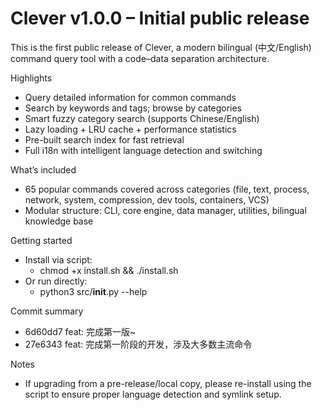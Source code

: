 # Clever v1.0.0 – Initial public release

This is the first public release of Clever, a modern bilingual (中文/English) command query tool with a code–data separation architecture.

Highlights
- Query detailed information for common commands
- Search by keywords and tags; browse by categories
- Smart fuzzy category search (supports Chinese/English)
- Lazy loading + LRU cache + performance statistics
- Pre-built search index for fast retrieval
- Full i18n with intelligent language detection and switching

What’s included
- 65 popular commands covered across categories (file, text, process, network, system, compression, dev tools, containers, VCS)
- Modular structure: CLI, core engine, data manager, utilities, bilingual knowledge base

Getting started
- Install via script:
  - chmod +x install.sh && ./install.sh
- Or run directly:
  - python3 src/__init__.py --help

Commit summary
- 6d60dd7 feat: 完成第一版~
- 27e6343 feat: 完成第一阶段的开发，涉及大多数主流命令

Notes
- If upgrading from a pre-release/local copy, please re-install using the script to ensure proper language detection and symlink setup.
